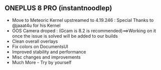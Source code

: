 ## ONEPLUS 8 PRO (instantnoodlep)

* Move to Meteoric Kernel upstreamed to 4.19.246 : Special Thanks to @jaaat4u
  for his Kernel
* OOS Camera droped : (Gcam is 8.2 is recommended)==>Working on it once the 
  issue is solved will be added to our builds
* Clean overall overlays 
* Fix colors on DocumentsUI
* Improved stability and performance
* Misc changes and improvements 
* Much More - Try by yourself
